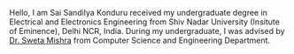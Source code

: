 

Hello, I am Sai Sandilya Konduru received my undergraduate degree in Electrical and Electronics Engineering from Shiv Nadar University (Insitute of Eminence), Delhi NCR, India. During my undergraduate, I was advised by [Dr. Sweta Mishra](https://scholar.google.co.in/citations?user=nqSP0nIAAAAJ&hl=en) from Computer Science and Engineering Department.  
